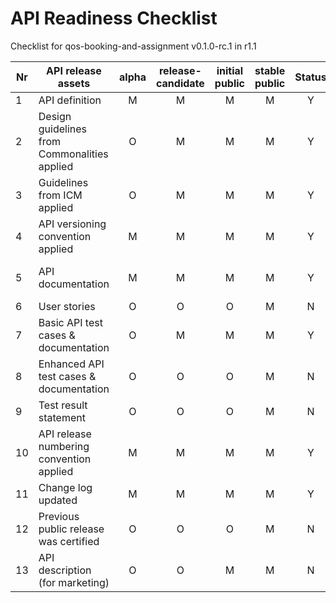 # API Readiness Checklist

Checklist for qos-booking-and-assignment v0.1.0-rc.1 in r1.1

| Nr | API release assets  | alpha | release-candidate |  initial<br>public | stable<br> public | Status | Reference information |
|----|----------------------------------------------|:-----:|:-----------------:|:-------:|:------:|:----:|:----:|
|  1 | API definition                               |   M   |         M         |    M    |    M   |  Y   |  [link](/code/API_definitions/qos-booking-and-assignment.yaml) |
|  2 | Design guidelines from Commonalities applied |   O   |         M         |    M    |    M   |  Y   |  [r3.2](https://github.com/camaraproject/Commonalities/releases/tag/r3.2)  |
|  3 | Guidelines from ICM applied                  |   O   |         M         |    M    |    M   |  Y   |  [r3.2](https://github.com/camaraproject/IdentityAndConsentManagement/releases/tag/r3.2)  |
|  4 | API versioning convention applied            |   M   |         M         |    M    |    M   |  Y   |      |
|  5 | API documentation                            |   M   |         M         |    M    |    M   |  Y   | contained in API definition |
|  6 | User stories                                 |   O   |         O         |    O    |    M   |  N   |      |
|  7 | Basic API test cases & documentation         |   O   |         M         |    M    |    M   |  Y   | [link](code/Test_definitions/qos-booking-and-assignment.feature)|
|  8 | Enhanced API test cases & documentation      |   O   |         O         |    O    |    M   |  N   |      |
|  9 | Test result statement                        |   O   |         O         |    O    |    M   |  N   |      |
| 10 | API release numbering convention applied     |   M   |         M         |    M    |    M   |  Y   |      |
| 11 | Change log updated                           |   M   |         M         |    M    |    M   |  Y   | [link](/CHANGELOG.md) |
| 12 | Previous public release was certified        |   O   |         O         |    O    |    M   |  N   |      |
| 13 | API description (for marketing)              |   O   |         O         |    M    |    M   |  N   | tbd until M4 |
